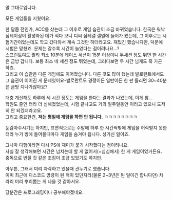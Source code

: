 말 그대로입니다.

모든 게임들을 지웠어요.

한 달쯤 전인가, ACC를 샀는데 그 이후로 게임 습관이 조금 바뀌었습니다. 한국은 워낙 심레이싱이 활성화된 데가 적다 보니 디씨 심레갤 갤멀에 들어가 봤는데, 그 이후로는 시험기간이었는데도 학교 갔다와서 계속 그것만 하더라고요. 재밌긴 했습니다만, 덕분에 시험은 망쳤죠. 문제는 갈수록 시간이 늘었다는 점이려나요...?  
스프린트여도 퀄리 최소 10분에 레이스 세션이 15분 이상이니 두세션 정도 뛰면 한 시간은 금방 갑니다. 보통 최소 네 세션 정도 뛰었는데, 그러다보면 두 시간 넘게도 훅 가곤 하죠.  
그리고 이 습관은 다른 게임에도 이어졌습니다. 다른 것도 많이 했는데 발로란트에서도 그 습관이 이어진 게 문제였어요-발로란트도 경쟁이든 일반이든 한 판 돌리면 30~40분은 금방 지나가잖아요?

대충 계산해도 하루에 세 시간 정도는 게임을 한다는 결과가 나왔는데, 이게 참...  
학원도 줄인 터라 더 심해졌었는데, 시험 끝나고도 거의 일주일동안 이러고 있으니 도저히 안 되겠더라고요.  
그리고 중요한건, **저는 평일에 게임을 하면 안 됩니다.** ㅋㅋㅋㅋㅋㅋㅋㅋ  

눈감아주시기는 하지만, 표면적으로는 주말에 하루 한 시간씩밖에 게임을 허락받지 못한 터라 누가 방에 들어올때마다 게임을 숨겨야 됩니다. 성가신 일이죠.

그나마 다행이라면 다시 PS에 재미가 붙기 시작했다는 점이려나요.  
사실 잘 생각해보면 시간은 넘치는데 할 게 없어서(=심심해서) 한 게 게임이었거든요. 중독으로 번질 것 같은 조짐이 조금 있었기도 하지만.

아무튼, 그래서 미리 자각하고 있을때 관두기로 했습니다.  
이미 최근에 디스코드 망령이 된 적이 있던지라(물론 2~3년은 된 일이긴 합니다만) 차라리 미리 뿌리뽑는 게 나을 것 같아서요.

당분간은 프로그래밍이나 공부해야겠네요.